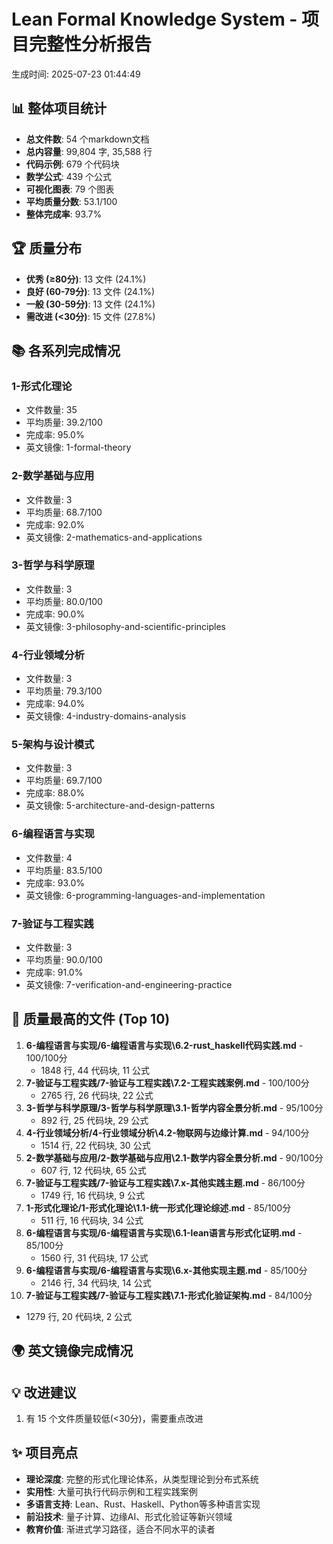 # Lean Formal Knowledge System - 项目完整性分析报告

生成时间: 2025-07-23 01:44:49

## 📊 整体项目统计

- **总文件数**: 54 个markdown文档
- **总内容量**: 99,804 字, 35,588 行
- **代码示例**: 679 个代码块
- **数学公式**: 439 个公式
- **可视化图表**: 79 个图表
- **平均质量分数**: 53.1/100
- **整体完成率**: 93.7%

## 🏆 质量分布

- **优秀 (≥80分)**: 13 文件 (24.1%)
- **良好 (60-79分)**: 13 文件 (24.1%)
- **一般 (30-59分)**: 13 文件 (24.1%)
- **需改进 (<30分)**: 15 文件 (27.8%)

## 📚 各系列完成情况

### 1-形式化理论

- 文件数量: 35
- 平均质量: 39.2/100
- 完成率: 95.0%
- 英文镜像: 1-formal-theory

### 2-数学基础与应用

- 文件数量: 3
- 平均质量: 68.7/100
- 完成率: 92.0%
- 英文镜像: 2-mathematics-and-applications

### 3-哲学与科学原理

- 文件数量: 3
- 平均质量: 80.0/100
- 完成率: 90.0%
- 英文镜像: 3-philosophy-and-scientific-principles

### 4-行业领域分析

- 文件数量: 3
- 平均质量: 79.3/100
- 完成率: 94.0%
- 英文镜像: 4-industry-domains-analysis

### 5-架构与设计模式

- 文件数量: 3
- 平均质量: 69.7/100
- 完成率: 88.0%
- 英文镜像: 5-architecture-and-design-patterns

### 6-编程语言与实现

- 文件数量: 4
- 平均质量: 83.5/100
- 完成率: 93.0%
- 英文镜像: 6-programming-languages-and-implementation

### 7-验证与工程实践

- 文件数量: 3
- 平均质量: 90.0/100
- 完成率: 91.0%
- 英文镜像: 7-verification-and-engineering-practice

## 🌟 质量最高的文件 (Top 10)

1. **6-编程语言与实现/6-编程语言与实现\6.2-rust_haskell代码实践.md** - 100/100分
   - 1848 行, 44 代码块, 11 公式
2. **7-验证与工程实践/7-验证与工程实践\7.2-工程实践案例.md** - 100/100分
   - 2765 行, 26 代码块, 22 公式
3. **3-哲学与科学原理/3-哲学与科学原理\3.1-哲学内容全景分析.md** - 95/100分
   - 892 行, 25 代码块, 29 公式
4. **4-行业领域分析/4-行业领域分析\4.2-物联网与边缘计算.md** - 94/100分
   - 1514 行, 22 代码块, 30 公式
5. **2-数学基础与应用/2-数学基础与应用\2.1-数学内容全景分析.md** - 90/100分
   - 607 行, 12 代码块, 65 公式
6. **7-验证与工程实践/7-验证与工程实践\7.x-其他实践主题.md** - 86/100分
   - 1749 行, 16 代码块, 9 公式
7. **1-形式化理论/1-形式化理论\1.1-统一形式化理论综述.md** - 85/100分
   - 511 行, 16 代码块, 34 公式
8. **6-编程语言与实现/6-编程语言与实现\6.1-lean语言与形式化证明.md** - 85/100分
   - 1560 行, 31 代码块, 17 公式
9. **6-编程语言与实现/6-编程语言与实现\6.x-其他实现主题.md** - 85/100分
   - 2146 行, 34 代码块, 14 公式
10. **7-验证与工程实践/7-验证与工程实践\7.1-形式化验证架构.md** - 84/100分

- 1279 行, 20 代码块, 2 公式

## 🌍 英文镜像完成情况

## 💡 改进建议

1. 有 15 个文件质量较低(<30分)，需要重点改进

## ✨ 项目亮点

- **理论深度**: 完整的形式化理论体系，从类型理论到分布式系统
- **实用性**: 大量可执行代码示例和工程实践案例
- **多语言支持**: Lean、Rust、Haskell、Python等多种语言实现
- **前沿技术**: 量子计算、边缘AI、形式化验证等新兴领域
- **教育价值**: 渐进式学习路径，适合不同水平的读者
